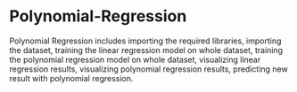 # Polynomial-Regression
Polynomial Regression includes importing the required libraries, importing the dataset, training the linear regression model on whole dataset, training the polynomial regression model on whole dataset, visualizing linear regression results, visualizing polynomial regression results, predicting new result with polynomial regression.
